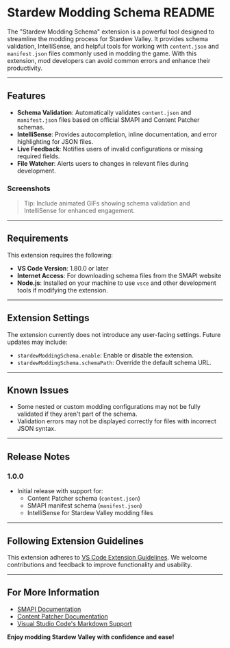 # Stardew Modding Schema README

The "Stardew Modding Schema" extension is a powerful tool designed to streamline the modding process for Stardew Valley. It provides schema validation, IntelliSense, and helpful tools for working with `content.json` and `manifest.json` files commonly used in modding the game. With this extension, mod developers can avoid common errors and enhance their productivity.

---

## Features

- **Schema Validation**: Automatically validates `content.json` and `manifest.json` files based on official SMAPI and Content Patcher schemas.
- **IntelliSense**: Provides autocompletion, inline documentation, and error highlighting for JSON files.
- **Live Feedback**: Notifies users of invalid configurations or missing required fields.
- **File Watcher**: Alerts users to changes in relevant files during development.

### Screenshots

> Tip: Include animated GIFs showing schema validation and IntelliSense for enhanced engagement.

---

## Requirements

This extension requires the following:
- **VS Code Version**: 1.80.0 or later
- **Internet Access**: For downloading schema files from the SMAPI website
- **Node.js**: Installed on your machine to use `vsce` and other development tools if modifying the extension.

---

## Extension Settings

The extension currently does not introduce any user-facing settings. Future updates may include:
- `stardewModdingSchema.enable`: Enable or disable the extension.
- `stardewModdingSchema.schemaPath`: Override the default schema URL.

---

## Known Issues

- Some nested or custom modding configurations may not be fully validated if they aren't part of the schema.
- Validation errors may not be displayed correctly for files with incorrect JSON syntax.

---

## Release Notes

### 1.0.0
- Initial release with support for:
  - Content Patcher schema (`content.json`)
  - SMAPI manifest schema (`manifest.json`)
  - IntelliSense for Stardew Valley modding files

---

## Following Extension Guidelines

This extension adheres to [VS Code Extension Guidelines](https://code.visualstudio.com/api/references/extension-guidelines). We welcome contributions and feedback to improve functionality and usability.

---

## For More Information

- [SMAPI Documentation](https://stardewvalleywiki.com/Modding:SMAPI)
- [Content Patcher Documentation](https://stardewvalleywiki.com/Modding:Content_Patcher)
- [Visual Studio Code's Markdown Support](http://code.visualstudio.com/docs/languages/markdown)

**Enjoy modding Stardew Valley with confidence and ease!**
